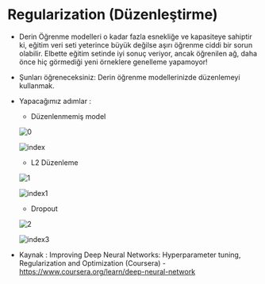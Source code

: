 # Regularization (Düzenleştirme)

* Derin Öğrenme modelleri o kadar fazla esnekliğe ve kapasiteye sahiptir ki, eğitim veri seti yeterince büyük değilse aşırı öğrenme ciddi bir sorun olabilir. Elbette eğitim setinde iyi sonuç veriyor, ancak öğrenilen ağ, daha önce hiç görmediği yeni örneklere genelleme yapamoyor!

* Şunları öğreneceksiniz: Derin öğrenme modellerinizde düzenlemeyi kullanmak.

* Yapacağımız adımlar : 
    
     * Düzenlenmemiş model
     
     ![0](https://user-images.githubusercontent.com/54184905/88782199-f93bce80-d195-11ea-90a1-065679a75aaa.png)
     
     ![index](https://user-images.githubusercontent.com/54184905/88781963-b4179c80-d195-11ea-80ab-7a7859d960be.png)

     * L2 Düzenleme
     
     ![1](https://user-images.githubusercontent.com/54184905/88782204-f9d46500-d195-11ea-8f77-233bd9cb653c.png)
     
     ![index1](https://user-images.githubusercontent.com/54184905/88781959-b37f0600-d195-11ea-92af-3780392d6a6b.png)

     * Dropout
     
     ![2](https://user-images.githubusercontent.com/54184905/88782207-fa6cfb80-d195-11ea-9ce1-1eb1ffc63f49.png)
     
     ![index3](https://user-images.githubusercontent.com/54184905/88781955-b24dd900-d195-11ea-8ba0-89fee5a299cc.png)


* Kaynak : Improving Deep Neural Networks: Hyperparameter tuning, Regularization and Optimization (Coursera) - https://www.coursera.org/learn/deep-neural-network
